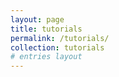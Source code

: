 ```yaml
---
layout: page
title: tutorials
permalink: /tutorials/
collection: tutorials
# entries layout
---
```

